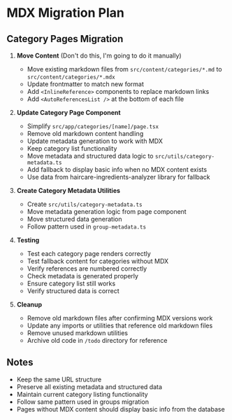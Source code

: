 # MDX Migration Plan

## Category Pages Migration

1. **Move Content** (Don't do this, I'm going to do it manually)

   - Move existing markdown files from `src/content/categories/*.md` to `src/content/categories/*.mdx`
   - Update frontmatter to match new format
   - Add `<InlineReference>` components to replace markdown links
   - Add `<AutoReferencesList />` at the bottom of each file

2. **Update Category Page Component**

   - Simplify `src/app/categories/[name]/page.tsx`
   - Remove old markdown content handling
   - Update metadata generation to work with MDX
   - Keep category list functionality
   - Move metadata and structured data logic to `src/utils/category-metadata.ts`
   - Add fallback to display basic info when no MDX content exists
   - Use data from haircare-ingredients-analyzer library for fallback

3. **Create Category Metadata Utilities**

   - Create `src/utils/category-metadata.ts`
   - Move metadata generation logic from page component
   - Move structured data generation
   - Follow pattern used in `group-metadata.ts`

4. **Testing**

   - Test each category page renders correctly
   - Test fallback content for categories without MDX
   - Verify references are numbered correctly
   - Check metadata is generated properly
   - Ensure category list still works
   - Verify structured data is correct

5. **Cleanup**
   - Remove old markdown files after confirming MDX versions work
   - Update any imports or utilities that reference old markdown files
   - Remove unused markdown utilities
   - Archive old code in `/todo` directory for reference

## Notes

- Keep the same URL structure
- Preserve all existing metadata and structured data
- Maintain current category listing functionality
- Follow same pattern used in groups migration
- Pages without MDX content should display basic info from the database
